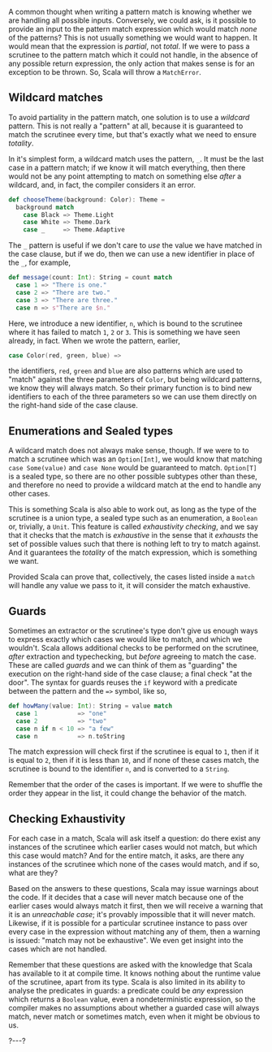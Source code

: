 A common thought when writing a pattern match is knowing whether we are handling all possible inputs.
Conversely, we could ask, is it possible to provide an input to the pattern match expression which would match
_none_ of the patterns? This is not usually something we would want to happen. It would mean that the expression
is _partial_, not _total_. If we were to pass a scrutinee to the pattern match which it could not handle, in the
absence of any possible return expression, the only action that makes sense is for an exception to be thrown.
So, Scala will throw a `MatchError`.

## Wildcard matches

To avoid partiality in the pattern match, one solution is to use a _wildcard_ pattern. This is not really a
"pattern" at all, because it is guaranteed to match the scrutinee every time, but that's exactly what we need to
ensure _totality_.

In it's simplest form, a wildcard match uses the pattern, `_`. It must be the last case in a pattern match; if
we know it will match everything, then there would not be any point attempting to match on something else
_after_ a wildcard, and, in fact, the compiler considers it an error.
```scala
def chooseTheme(background: Color): Theme =
  background match
    case Black => Theme.Light
    case White => Theme.Dark
    case _     => Theme.Adaptive
```

The `_` pattern is useful if we don't care to _use_ the value we have matched in the case clause, but if we do,
then we can use a new identifier in place of the `_`, for example,
```scala
def message(count: Int): String = count match
  case 1 => "There is one."
  case 2 => "There are two."
  case 3 => "There are three."
  case n => s"There are $n."
```

Here, we introduce a new identifier, `n`, which is bound to the scrutinee where it has failed to match `1`, `2` or `3`. This
is something we have seen already, in fact. When we wrote the pattern, earlier,
```scala
case Color(red, green, blue) =>
```
the identifiers, `red`, `green` and `blue` are also patterns which are used to "match" against the three
parameters of `Color`, but being wildcard patterns, we know they will always match. So their primary function is
to bind new identifiers to each of the three parameters so we can use them directly on the right-hand side
of the case clause.

## Enumerations and Sealed types

A wildcard match does not always make sense, though. If we were to to match a scrutinee which was an
`Option[Int]`, we would know that matching `case Some(value)` and `case None` would be guaranteed to match.
`Option[T]` is a sealed type, so there are no other possible subtypes other than these, and therefore no
need to provide a wildcard match at the end to handle any other cases.

This is something Scala is also able to work out, as long as the type of the scrutinee is a union type, a
sealed type such as an enumeration, a `Boolean` or, trivially, a `Unit`. This feature is called _exhaustivity
checking_, and we say that it checks that the match is _exhaustive_ in the sense that it _exhausts_ the set of
possible values such that there is nothing left to try to match against. And it guarantees the _totality_ of the
match expression, which is something we want.

Provided Scala can prove that, collectively, the cases listed inside a `match` will handle any value we pass to
it, it will consider the match exhaustive.

## Guards

Sometimes an extractor or the scrutinee's type don't give us enough ways to express exactly which cases we would
like to match, and which we wouldn't. Scala allows additional checks to be performed on the scrutinee, _after_
extraction and typechecking, but _before_ agreeing to match the case. These are called _guards_ and we can think
of them as "guarding" the execution on the right-hand side of the case clause; a final check "at the door". The
syntax for guards reuses the `if` keyword with a predicate between the pattern and the `=>` symbol, like so,
```scala
def howMany(value: Int): String = value match
  case 1           => "one"
  case 2           => "two"
  case n if n < 10 => "a few"
  case n           => n.toString
```

The match expression will check first if the scrutinee is equal to `1`, then if it is equal to `2`, then if it
is less than `10`, and if none of these cases match, the scrutinee is bound to the identifier `n`, and is
converted to a `String`.

Remember that the order of the cases is important. If we were to shuffle the order they appear in the list, it
could change the behavior of the match.

## Checking Exhaustivity

For each case in a match, Scala will ask itself a question: do there exist any instances of the scrutinee which
earlier cases would not match, but which this case would match? And for the entire match, it asks, are there
any instances of the scrutinee which none of the cases would match, and if so, what are they?

Based on the answers to these questions, Scala may issue warnings about the code. If it decides that a case
will never match because one of the earlier cases would always match it first, then we will receive a warning
that it is an _unreachable case_; it's provably impossible that it will never match. Likewise, if it is possible
for a particular scrutinee instance to pass over every case in the expression without matching any of them, then
a warning is issued: "match may not be exhaustive". We even get insight into the cases which are not handled.

Remember that these questions are asked with the knowledge that Scala has available to it at compile time. It
knows nothing about the runtime value of the scrutinee, apart from its type. Scala is also limited in its
ability to analyse the predicates in guards: a predicate could be _any_ expression which returns a `Boolean`
value, even a nondeterministic expression, so the compiler makes no assumptions about whether a guarded case
will always match, never match or sometimes match, even when it might be obvious to us.

?---?
